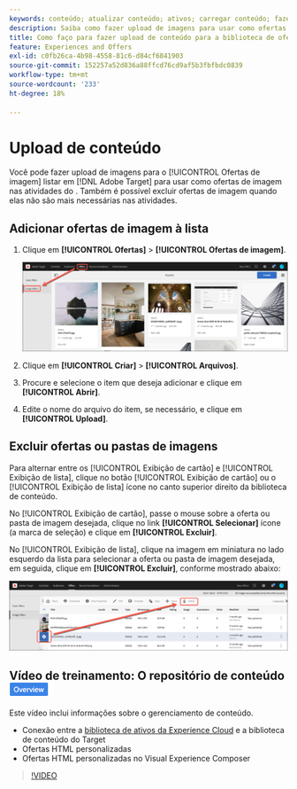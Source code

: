 ```yaml
---
keywords: conteúdo; atualizar conteúdo; ativos; carregar conteúdo; fazer upload do ativo
description: Saiba como fazer upload de imagens para usar como ofertas de imagem no Adobe Target.
title: Como faço para fazer upload de conteúdo para a biblioteca de ofertas?
feature: Experiences and Offers
exl-id: c0fb26ca-4b98-4558-81c6-d84cf6841903
source-git-commit: 152257a52d836a88ffcd76cd9af5b3fbfbdc0839
workflow-type: tm+mt
source-wordcount: '233'
ht-degree: 18%

---
```


# Upload de conteúdo

Você pode fazer upload de imagens para o [!UICONTROL Ofertas de imagem] listar em [!DNL Adobe Target] para usar como ofertas de imagem nas atividades do . Também é possível excluir ofertas de imagem quando elas não são mais necessárias nas atividades.

## Adicionar ofertas de imagem à lista

1. Clique em **[!UICONTROL Ofertas]** > **[!UICONTROL Ofertas de imagem]**.

   ![Ofertas > Ofertas de imagem](/help/main/c-experiences/c-manage-content/assets/image-offers-tab.png)

1. Clique em **[!UICONTROL Criar]** > **[!UICONTROL Arquivos]**.
1. Procure e selecione o item que deseja adicionar e clique em **[!UICONTROL Abrir]**.
1. Edite o nome do arquivo do item, se necessário, e clique em **[!UICONTROL Upload]**.

## Excluir ofertas ou pastas de imagens

Para alternar entre os [!UICONTROL Exibição de cartão] e [!UICONTROL Exibição de lista], clique no botão [!UICONTROL Exibição de cartão] ou o [!UICONTROL Exibição de lista] ícone no canto superior direito da biblioteca de conteúdo.

No [!UICONTROL Exibição de cartão], passe o mouse sobre a oferta ou pasta de imagem desejada, clique no link **[!UICONTROL Selecionar]** ícone (a marca de seleção) e clique em **[!UICONTROL Excluir]**.

No [!UICONTROL Exibição de lista], clique na imagem em miniatura no lado esquerdo da lista para selecionar a oferta ou pasta de imagem desejada, em seguida, clique em **[!UICONTROL Excluir]**, conforme mostrado abaixo:

![Excluir item selecionado](/help/main/c-experiences/c-manage-content/assets/delete-image-offer.png)

## Vídeo de treinamento: O repositório de conteúdo ![Selo de visão geral](/help/main/assets/overview.png)

Este vídeo inclui informações sobre o gerenciamento de conteúdo.

* Conexão entre a [biblioteca de ativos da Experience Cloud](https://experienceleague.adobe.com/docs/core-services/interface/assets/creative-cloud.html) e a biblioteca de conteúdo do Target
* Ofertas HTML personalizadas
* Ofertas HTML personalizadas no Visual Experience Composer

>[!VIDEO](https://video.tv.adobe.com/v/17387)
